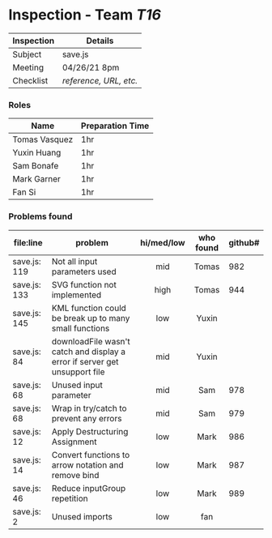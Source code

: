 # Inspection - Team *T16* 
 
| Inspection | Details |
| ----- | ----- |
| Subject | save.js |
| Meeting | 04/26/21 8pm |
| Checklist | *reference, URL, etc.* |

### Roles

| Name | Preparation Time |
| ---- | ---- |
| Tomas Vasquez | 1hr |
| Yuxin Huang | 1hr |
| Sam Bonafe | 1hr |
| Mark Garner | 1hr |
| Fan Si | 1hr |

### Problems found

| file:line | problem | hi/med/low | who found | github#  |
| --- | --- | :---: | :---: | --- |
| save.js: 119 | Not all input parameters used | mid| Tomas|982 |
| save.js: 133 | SVG function not implemented| high|Tomas | 944|
| save.js: 145 | KML function could be break up to many small functions| low |Yuxin | |
| save.js: 84 | downloadFile wasn't catch and display a error if server get unsupport file| mid |Yuxin | |
| save.js: 68 | Unused input parameter | mid | Sam |  978 |
| save.js: 68 | Wrap in try/catch to prevent any errors | mid | Sam | 979 |
| save.js: 12 | Apply Destructuring Assignment | low | Mark | 986 |
| save.js: 14 | Convert functions to arrow notation and remove bind | low | Mark | 987 |
| save.js: 46 | Reduce inputGroup repetition | low | Mark | 989 |
| save.js: 2 | Unused imports | low | fan |  |
